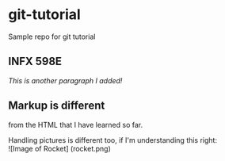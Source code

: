 # git-tutorial
Sample repo for git tutorial

## INFX 598E
*This is another paragraph I added!*

## Markup is different 
from the HTML that I have learned so far.  

Handling pictures is different too, if I'm understanding this right:  
![Image of Rocket]
(rocket.png)


